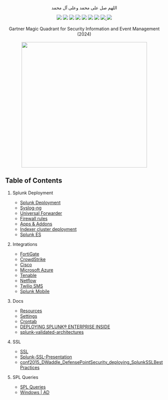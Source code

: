 <p align="center">اللهم صل على محمد وعلى آل محمد</p>
<div id="header" align="center">

<img src="https://cdn.rawgit.com/sindresorhus/awesome/d7305f38d29fed78fa85652e3a63e154dd8e8829/media/badge.svg">
<img src="https://img.shields.io/github/stars/mrm8brh/Splunk?style=social">
<img src="https://img.shields.io/github/forks/mrm8brh/Splunk?style=social">
<img src="https://img.shields.io/github/repo-size/mrm8brh/Splunk?style=social">
<img src="https://img.shields.io/github/license/mrm8brh/Splunk?style=social">
<img src="https://img.shields.io/github/issues/mrm8brh/Splunk?style=social">
<img src="https://img.shields.io/github/watchers/mrm8brh/Splunk?style=social">
<a href="https://techforpalestine.org/">
<img src="https://raw.githubusercontent.com/Safouene1/support-palestine-banner/master/StandWithPalestine.svg">
</a>
<a href="https://techforpalestine.org/">
<img src="https://badge.techforpalestine.org/default">
</a>

<br>
<br>
Gartner Magic Quadrant for Security Information and Event Management (2024)
<br>
<br>
<img width=400px; src="https://github.com/MrM8BRH/Splunk/assets/34133187/d8f3a444-dff1-4804-9da5-459707f13f91">

</div>

Table of Contents
-----------------
1. Splunk Deployment
    - [Splunk Deployment](https://github.com/MrM8BRH/Splunk/blob/main/Splunk%20Deployment/Splunk%20Deployment.md)
    - [Syslog-ng](https://github.com/MrM8BRH/Splunk/blob/main/Splunk%20Deployment/Syslog-ng.md)
    - [Universal Forwarder](https://github.com/MrM8BRH/Splunk/blob/main/Splunk%20Deployment/Universal%20Forwarder.md)
    - [Firewall rules](https://github.com/MrM8BRH/Splunk/blob/main/Splunk%20Deployment/Firewall%20rules.md)
    - [Apps & Addons](https://github.com/MrM8BRH/Splunk/blob/main/Splunk%20Deployment/Apps%20%26%20Addons.md)
    - [Indexer cluster deployment](https://github.com/MrM8BRH/Splunk/blob/main/Splunk%20Deployment/Indexer%20cluster%20deployment.md)
    - [Splunk ES](https://github.com/MrM8BRH/Splunk/blob/main/Splunk%20Deployment/Splunk%20ES.md)

2. Integrations
    - [FortiGate](https://github.com/MrM8BRH/Splunk/blob/main/Integrations/FortiGate.md)
    - [CrowdStrike](https://github.com/MrM8BRH/Splunk/blob/main/Integrations/CrowdStrike.md)
    - [Cisco](https://github.com/MrM8BRH/Splunk/blob/main/Integrations/Cisco.md)
    - [Microsoft Azure](https://github.com/MrM8BRH/Splunk/blob/main/Integrations/Microsoft%20Azure.md)
    - [Tenable](https://github.com/MrM8BRH/Splunk/blob/main/Integrations/Tenable.md)
    - [Netflow](https://github.com/MrM8BRH/Splunk/blob/main/Integrations/Netflow.md)
    - [Twilio SMS](https://github.com/MrM8BRH/Splunk/blob/main/Integrations/Twilio%20SMS.md)
    - [Splunk Mobile](https://github.com/MrM8BRH/Splunk/blob/main/Integrations/Splunk%20Mobile.md)

3. Docs
    - [Resources](https://github.com/MrM8BRH/Splunk/blob/main/Docs/Resources.md)
    - [Settings](https://github.com/MrM8BRH/Splunk/blob/main/Docs/Settings.md)
    - [Crontab](https://github.com/MrM8BRH/Splunk/blob/main/Docs/Crontab.md)
    - [DEPLOYING SPLUNK® ENTERPRISE INSIDE](https://github.com/MrM8BRH/Splunk/blob/main/Docs/DEPLOYING%20SPLUNK%C2%AE%20ENTERPRISE%20INSIDE.pdf)
    - [splunk-validated-architectures](https://github.com/MrM8BRH/Splunk/blob/main/Docs/splunk-validated-architectures.pdf)

4. SSL
    - [SSL](https://github.com/MrM8BRH/Splunk/blob/main/SSL/SSL.md)
    - [Splunk-SSL-Presentation](https://github.com/MrM8BRH/Splunk/blob/main/SSL/Splunk-SSL-Presentation.pdf)
    - [conf2015_DWaddle_DefensePointSecurity_deploying_SplunkSSLBestPractices](https://github.com/MrM8BRH/Splunk/blob/main/SSL/conf2015_DWaddle_DefensePointSecurity_deploying_SplunkSSLBestPractices.pdf)


5. SPL Queries
    - [SPL Queries](https://github.com/MrM8BRH/Splunk/blob/main/SPL%20Queries/SPL%20Queries.md)
    - [Windows | AD](https://github.com/MrM8BRH/Splunk/blob/main/SPL%20Queries/Windows%20%7C%20AD.md)
